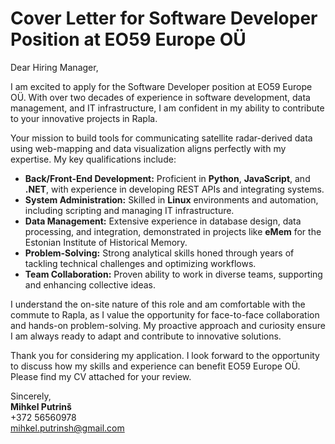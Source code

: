 # Cover Letter for Software Developer Position at EO59 Europe OÜ

Dear Hiring Manager,

I am excited to apply for the Software Developer position at EO59 Europe OÜ. With over two decades of experience in software development, data management, and IT infrastructure, I am confident in my ability to contribute to your innovative projects in Rapla.

Your mission to build tools for communicating satellite radar-derived data using web-mapping and data visualization aligns perfectly with my expertise. My key qualifications include:

- **Back/Front-End Development:** Proficient in **Python**, **JavaScript**, and **.NET**, with experience in developing REST APIs and integrating systems.
- **System Administration:** Skilled in **Linux** environments and automation, including scripting and managing IT infrastructure.
- **Data Management:** Extensive experience in database design, data processing, and integration, demonstrated in projects like **eMem** for the Estonian Institute of Historical Memory.
- **Problem-Solving:** Strong analytical skills honed through years of tackling technical challenges and optimizing workflows.
- **Team Collaboration:** Proven ability to work in diverse teams, supporting and enhancing collective ideas.

I understand the on-site nature of this role and am comfortable with the commute to Rapla, as I value the opportunity for face-to-face collaboration and hands-on problem-solving. My proactive approach and curiosity ensure I am always ready to adapt and contribute to innovative solutions.

Thank you for considering my application. I look forward to the opportunity to discuss how my skills and experience can benefit EO59 Europe OÜ. Please find my CV attached for your review.

Sincerely,  
**Mihkel Putrinš**  
+372 56560978  
[mihkel.putrinsh@gmail.com](mailto:mihkel.putrinsh@gmail.com)
